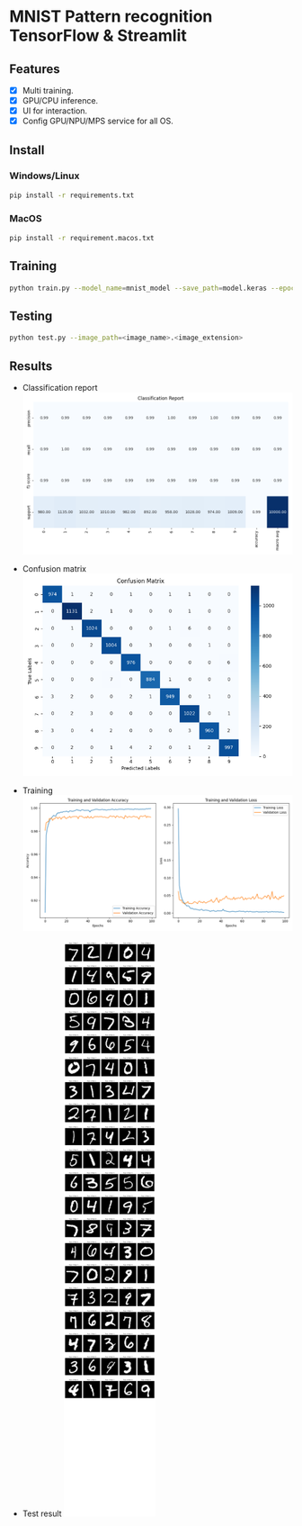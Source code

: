 # **MNIST Pattern recognition TensorFlow & Streamlit**

## **Features**
- [x] Multi training.
- [x] GPU/CPU inference.
- [x] UI for interaction.
- [x] Config GPU/NPU/MPS service for all OS.

## **Install**
### Windows/Linux
```bash
pip install -r requirements.txt
```
### MacOS
```bash
pip install -r requirement.macos.txt
```

## **Training**
```bash
python train.py --model_name=mnist_model --save_path=model.keras --epochs=100 --batch_size=512 --multi_gpu=False --num_samples_test=20
```

## **Testing**
```bash
python test.py --image_path=<image_name>.<image_extension>
```

## **Results**
- Classification report
![Ảnh ví dụ](./classification_report_image.png)

- Confusion matrix
![Ảnh ví dụ](./confusion_matrix.png)

- Training
![Ảnh ví dụ](./training_history.png)

- Test result
![Ảnh ví dụ](./test_result.png)
